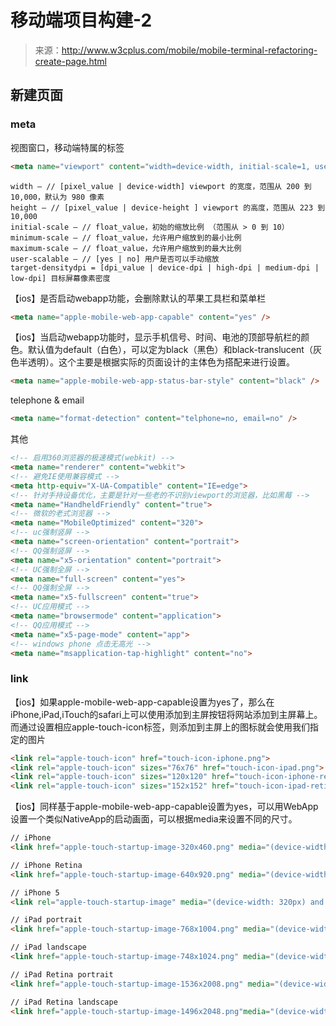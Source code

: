 # 移动端项目构建-2

> 来源：http://www.w3cplus.com/mobile/mobile-terminal-refactoring-create-page.html

## 新建页面

### meta

视图窗口，移动端特属的标签

```html
<meta name="viewport" content="width=device-width, initial-scale=1, user-scalable=no, minimal-ui" />
```

    width – // [pixel_value | device-width] viewport 的宽度，范围从 200 到 10,000，默认为 980 像素
    height – // [pixel_value | device-height ] viewport 的高度，范围从 223 到 10,000
    initial-scale – // float_value，初始的缩放比例 （范围从 > 0 到 10）
    minimum-scale – // float_value，允许用户缩放到的最小比例
    maximum-scale – // float_value，允许用户缩放到的最大比例
    user-scalable – // [yes | no] 用户是否可以手动缩放
    target-densitydpi = [dpi_value | device-dpi | high-dpi | medium-dpi | low-dpi] 目标屏幕像素密度

【ios】是否启动webapp功能，会删除默认的苹果工具栏和菜单栏

```html
<meta name="apple-mobile-web-app-capable" content="yes" />
```

【ios】当启动webapp功能时，显示手机信号、时间、电池的顶部导航栏的颜色。默认值为default（白色），可以定为black（黑色）和black-translucent（灰色半透明）。这个主要是根据实际的页面设计的主体色为搭配来进行设置。

```html
<meta name="apple-mobile-web-app-status-bar-style" content="black" />
```

telephone & email

```html
<meta name="format-detection" content="telphone=no, email=no" />
```

其他

```html
<!-- 启用360浏览器的极速模式(webkit) -->
<meta name="renderer" content="webkit">
<!-- 避免IE使用兼容模式 -->
<meta http-equiv="X-UA-Compatible" content="IE=edge">
<!-- 针对手持设备优化，主要是针对一些老的不识别viewport的浏览器，比如黑莓 -->
<meta name="HandheldFriendly" content="true">
<!-- 微软的老式浏览器 -->
<meta name="MobileOptimized" content="320">
<!-- uc强制竖屏 -->
<meta name="screen-orientation" content="portrait">
<!-- QQ强制竖屏 -->
<meta name="x5-orientation" content="portrait">
<!-- UC强制全屏 -->
<meta name="full-screen" content="yes">
<!-- QQ强制全屏 -->
<meta name="x5-fullscreen" content="true">
<!-- UC应用模式 -->
<meta name="browsermode" content="application">
<!-- QQ应用模式 -->
<meta name="x5-page-mode" content="app">
<!-- windows phone 点击无高光 -->
<meta name="msapplication-tap-highlight" content="no">
```

### link

【ios】如果apple-mobile-web-app-capable设置为yes了，那么在iPhone,iPad,iTouch的safari上可以使用添加到主屏按钮将网站添加到主屏幕上。而通过设置相应apple-touch-icon标签，则添加到主屏上的图标就会使用我们指定的图片

```html
<link rel="apple-touch-icon" href="touch-icon-iphone.png">
<link rel="apple-touch-icon" sizes="76x76" href="touch-icon-ipad.png">
<link rel="apple-touch-icon" sizes="120x120" href="touch-icon-iphone-retina.png">
<link rel="apple-touch-icon" sizes="152x152" href="touch-icon-ipad-retina.png">
```

【ios】同样基于apple-mobile-web-app-capable设置为yes，可以用WebApp设置一个类似NativeApp的启动画面，可以根据media来设置不同的尺寸。

```html
// iPhone
<link href="apple-touch-startup-image-320x460.png" media="(device-width: 320px)" rel="apple-touch-startup-image" />

// iPhone Retina
<link href="apple-touch-startup-image-640x920.png" media="(device-width: 320px) and (-webkit-device-pixel-ratio: 2)" rel="apple-touch-startup-image" />

// iPhone 5
<link rel="apple-touch-startup-image" media="(device-width: 320px) and (device-height: 568px) and (-webkit-device-pixel-ratio: 2)" href="apple-touch-startup-image-640x1096.png">

// iPad portrait
<link href="apple-touch-startup-image-768x1004.png" media="(device-width: 768px) and (orientation: portrait)" rel="apple-touch-startup-image" />

// iPad landscape
<link href="apple-touch-startup-image-748x1024.png" media="(device-width: 768px) and (orientation: landscape)" rel="apple-touch-startup-image" />

// iPad Retina portrait
<link href="apple-touch-startup-image-1536x2008.png" media="(device-width: 1536px) and (orientation: portrait) and (-webkit-device-pixel-ratio: 2)" rel="apple-touch-startup-image" />

// iPad Retina landscape
<link href="apple-touch-startup-image-1496x2048.png"media="(device-width: 1536px)  and (orientation: landscape) and (-webkit-device-pixel-ratio: 2)"rel="apple-touch-startup-image" />
```